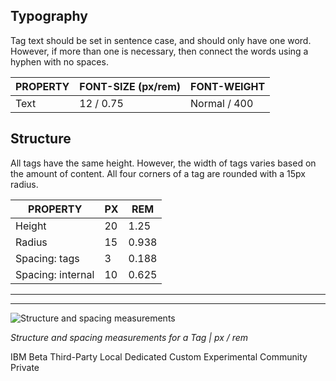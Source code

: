 ## Typography

Tag text should be set in sentence case, and should only have one word. However, if more than one is necessary, then connect the words using a hyphen with no spaces.

| PROPERTY | FONT-SIZE (px/rem)      | FONT-WEIGHT  |
|----------|----------------|--------------|
| Text     | 12 / 0.75 | Normal / 400 |

## Structure

All tags have the same height. However, the width of tags varies based on the amount of content. All four corners of a tag are rounded with a 15px radius.

| PROPERTY          | PX | REM   |
|-------------------|----|-------|
| Height            | 20 | 1.25  |
| Radius            | 15 | 0.938 |
| Spacing: tags     | 3  | 0.188 |
| Spacing: internal | 10 | 0.625 |

---
***
>
![Structure and spacing measurements](images/tag-style-1.png)

_Structure and spacing measurements for a Tag | px / rem_

<div data-insert-component="InteractiveSpec">
  <span class="bx--tag bx--tag--ibm">IBM</span>
  <span class="bx--tag bx--tag--beta">Beta</span>
  <span class="bx--tag bx--tag--third-party">Third-Party</span>
  <span class="bx--tag bx--tag--local">Local</span>
  <span class="bx--tag bx--tag--dedicated">Dedicated</span>
  <span class="bx--tag bx--tag--custom">Custom</span>
  <span class="bx--tag bx--tag--experimental">Experimental</span>
  <span class="bx--tag bx--tag--community">Community</span>
  <span class="bx--tag bx--tag--private">Private</span>
</div>
